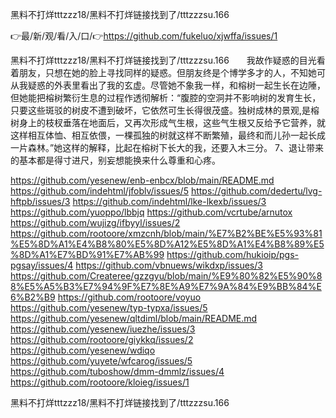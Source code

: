 黑料不打烊tttzzz18/黑料不打烊链接找到了/tttzzzsu.166

👉最/新/观/看/入/口/👉https://github.com/fukeluo/xjwffa/issues/1

黑料不打烊tttzzz18/黑料不打烊链接找到了/tttzzzsu.166　　我故作疑惑的目光看着朋友，只想在她的脸上寻找同样的疑惑。但朋友终是个博学多才的人，不知她可从我疑惑的外表里看出了我的玄虚。尽管她不象我一样，和榕树一起生长在边陲，但她能把榕树繁衍生息的过程作透彻解析：“腹腔的空洞并不影响树的发育生长，只要这些斑驳的树皮不遭到破坏，它依然可生长得很茂盛。独树成林的景观,是榕树身上的枝杈垂落在地面后，又再次形成气生根，这些气生根又反给予它营养，就这样相互体恤、相互依偎，一棵孤独的树就这样不断繁殖，最终和而儿孙一起长成一片森林。”她这样的解释，比起在榕树下长大的我，还要入木三分。
	7、退让带来的基本都是得寸进尺，别妄想能换来什么尊重和心疼。


https://github.com/yesenew/enb-enbcx/blob/main/README.md
https://github.com/indehtml/jfoblv/issues/5
https://github.com/dedertu/lvg-hftpb/issues/3
https://github.com/indehtml/lke-lkexb/issues/3
https://github.com/yuoppo/lbbjq
https://github.com/vcrtube/arnutox
https://github.com/wujizg/ifbyyl/issues/2
https://github.com/rootoore/xmzcnh/blob/main/%E7%B2%BE%E5%93%81%E5%8D%A1%E4%B8%80%E5%8D%A12%E5%8D%A1%E4%B8%89%E5%8D%A1%E7%BD%91%E7%AB%99
https://github.com/hukioip/pgs-pgsay/issues/4
https://github.com/vbnuews/wikdxp/issues/3
https://github.com/Createree/gzzgyu/blob/main/%E9%80%82%E5%90%88%E5%A5%B3%E7%94%9F%E7%8E%A9%E7%9A%84%E9%BB%84%E6%B2%B9
https://github.com/rootoore/voyuo
https://github.com/yesenew/typ-typxa/issues/5
https://github.com/yesenew/qltdiml/blob/main/README.md
https://github.com/yesenew/iuezhe/issues/3
https://github.com/rootoore/giykkq/issues/2
https://github.com/yesenew/wdiqo
https://github.com/yuyete/wfcarog/issues/5
https://github.com/tuboshow/dmm-dmmlz/issues/4
https://github.com/rootoore/kloieg/issues/1

黑料不打烊tttzzz18/黑料不打烊链接找到了/tttzzzsu.166
